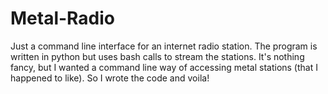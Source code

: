 # Metal-Radio
Just a command line interface for an internet radio station.  The program is written in python but uses bash calls to stream the stations.
It's nothing fancy, but I wanted a command line way of accessing metal stations (that I happened to like).  So I wrote the code and voila!  
